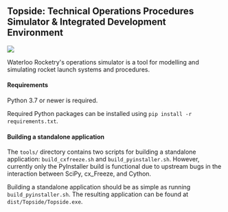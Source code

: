 ## Topside: Technical Operations Procedures Simulator & Integrated Development Environment

![](https://github.com/waterloo-rocketry/topside/workflows/Build%20Executable%20[PyInstaller]/badge.svg)

Waterloo Rocketry's operations simulator is a tool for modelling and simulating rocket launch systems and procedures.

#### Requirements

Python 3.7 or newer is required.

Required Python packages can be installed using `pip install -r requirements.txt`.

#### Building a standalone application

The `tools/` directory contains two scripts for building a standalone application: `build_cxfreeze.sh` and `build_pyinstaller.sh`. However, currently only the PyInstaller build is functional due to upstream bugs in the interaction between SciPy, cx_Freeze, and Cython.

Building a standalone application should be as simple as running `build_pyinstaller.sh`. The resulting application can be found at `dist/Topside/Topside.exe`.

